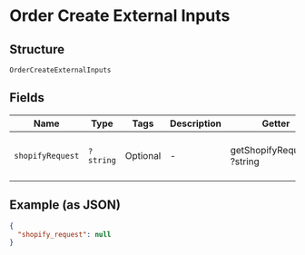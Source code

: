 
# Order Create External Inputs

## Structure

`OrderCreateExternalInputs`

## Fields

| Name | Type | Tags | Description | Getter | Setter |
|  --- | --- | --- | --- | --- | --- |
| `shopifyRequest` | `?string` | Optional | - | getShopifyRequest(): ?string | setShopifyRequest(?string shopifyRequest): void |

## Example (as JSON)

```json
{
  "shopify_request": null
}
```

